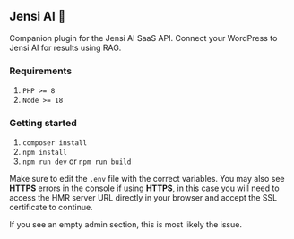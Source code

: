 ## Jensi AI 🤖

Companion plugin for the Jensi AI SaaS API. Connect your WordPress to Jensi AI for results using RAG.

### Requirements

1. `PHP >= 8`
2. `Node >= 18`

### Getting started

1. `composer install`
2. `npm install`
3. `npm run dev` or `npm run build`

Make sure to edit the `.env` file with the correct variables.
You may also see **HTTPS** errors in the console if using **HTTPS**, in this case you will need to access the HMR server URL directly in your browser and accept the SSL certificate to continue.

If you see an empty admin section, this is most likely the issue.